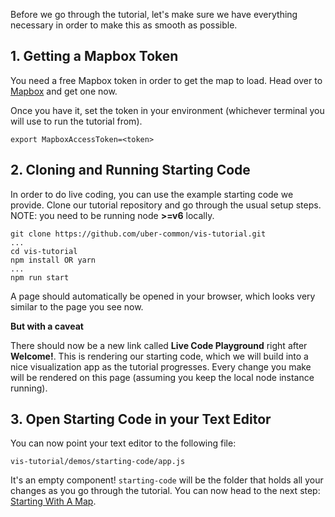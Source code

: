 Before we go through the tutorial, let's make sure we have everything necessary
in order to make this as smooth as possible.

## 1. Getting a Mapbox Token

You need a free Mapbox token in order to get the map to load.
Head over to [Mapbox](https://www.mapbox.com/help/define-access-token/) and get
one now.

Once you have it, set the token in your environment (whichever terminal you will
use to run the tutorial from).
```
export MapboxAccessToken=<token>
```

## 2. Cloning and Running Starting Code

In order to do live coding, you can use the example starting code we provide.
Clone our tutorial repository and go through the usual setup steps. NOTE: you
need to be running node **>=v6** locally.
```
git clone https://github.com/uber-common/vis-tutorial.git
...
cd vis-tutorial
npm install OR yarn
...
npm run start
```

A page should automatically be opened in your browser, which looks very similar
to the page you see now.

**But with a caveat**

There should now be a new link called **Live Code Playground** right after
**Welcome!**. This is rendering our starting code, which we will build into
a nice visualization app as the tutorial progresses. Every change you make will
be rendered on this page (assuming you keep the local node instance running).

## 3. Open Starting Code in your Text Editor

You can now point your text editor to the following file:

```
vis-tutorial/demos/starting-code/app.js
```

It's an empty component! `starting-code` will be the folder that holds all your
changes as you go through the tutorial. You can now head to the next step:
[Starting With A Map](/#/react-map/starting-with-map).
